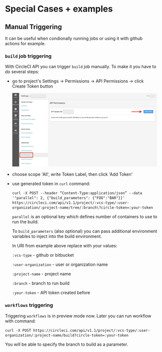 # Special Cases + examples

## Manual Triggering

It can be useful when condionally running jobs or using it with github actions for example.

### `build` job triggering

With CircleCI API you can trigger `build` job manually. To make it you have to do several steps:

- go to project's Settings -> Permissions -> API Permissions -> click Create Token button

  ![ci](images/api_token.png)

- choose scope 'All', write Token Label, then click 'Add Token'

- use generated token in `curl` command:
  ```
  curl -X POST --header “Content-Type:application/json” --data '"parallel": 2, {"build_parameters": {"FOO":"BAR"}}' https://circleci.com/api/v1.1/project/:vcs-type/:user-organization/:project-name/tree/:branch\?circle-token=:your-token
  ```

  `parallel` is an optional key which defines number of containers to use to run the build.

  To `build_parameters` (also optional) you can pass additional environment variables to inject into the build environment.

  In URI from example above replace with your values:

  `:vcs-type` - github or bitbucket

  `:user-organization` - user or organization name

  `:project-name` - project name

  `:branch` - branch to run build

  `:your-token` - API token created before

### `workflows` triggering

Triggering `workflows` is in preview mode now. Later you can run workflow with command:

```
curl -X POST https://circleci.com/api/v1.1/project/:vcs-type/:user-organization/:project-name/build?circle-token=:your-token
```

You will be able to specify the branch to build as a parameter.
